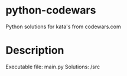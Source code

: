 # python-codewars
Python solutions for kata's from codewars.com

# Description
Executable file: main.py
Solutions: /src
